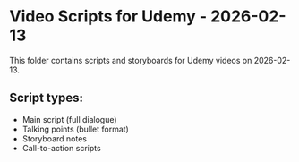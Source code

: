 # Video Scripts for Udemy - 2026-02-13

This folder contains scripts and storyboards for Udemy videos on 2026-02-13.

## Script types:
- Main script (full dialogue)
- Talking points (bullet format)
- Storyboard notes
- Call-to-action scripts
